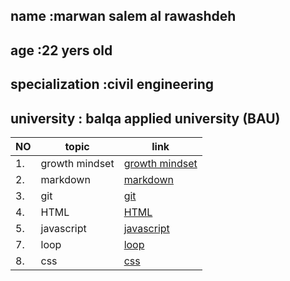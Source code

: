 ## name :marwan salem al rawashdeh 
## age :22 yers old 
## specialization :civil engineering
## university : balqa applied university (BAU)

|  NO  |topic            |  link             |
|  -  |- |- |
|  1. | growth mindset | [growth mindset](https://marwanrawshedh.github.io/readingnotes/growth%20mindset)|
| 2.  | markdown       | [markdown](https://marwanrawshedh.github.io/readingnotes/markdown)      |
| 3.  | git            | [git](https://marwanrawshedh.github.io/readingnotes/git)  
| 4.  | HTML | [HTML](https://marwanrawshedh.github.io/readingnotes/HTML) |
| 5. | javascript | [javascript](https://marwanrawshedh.github.io/readingnotes/js) |
|  7. | loop |  [loop](https://marwanrawshedh.github.io/readingnotes/loop ) |
| 8. | css |[css ]( )  |